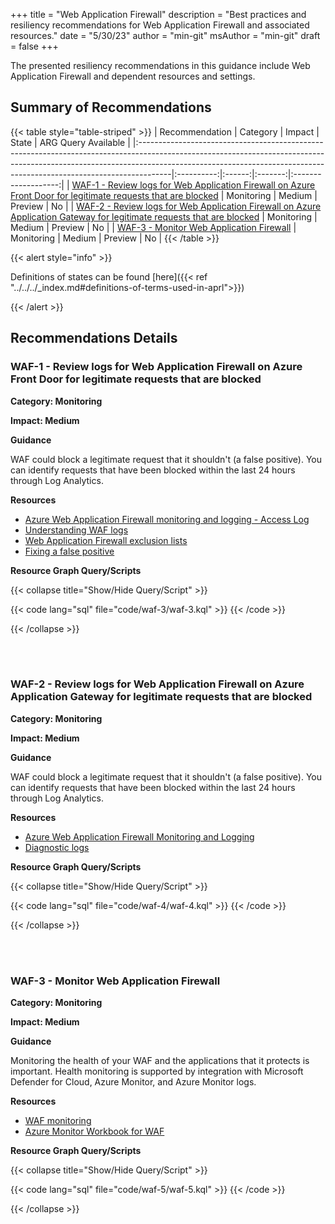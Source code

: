 +++
title = "Web Application Firewall"
description = "Best practices and resiliency recommendations for Web Application Firewall and associated resources."
date = "5/30/23"
author = "min-git"
msAuthor = "min-git"
draft = false
+++

The presented resiliency recommendations in this guidance include Web Application Firewall and dependent resources and settings.

## Summary of Recommendations

{{< table style="table-striped" >}}
| Recommendation                                                                                                                                                                                                                                    |  Category  | Impact |  State  | ARG Query Available |
|:--------------------------------------------------------------------------------------------------------------------------------------------------------------------------------------------------------------------------------------------------|:----------:|:------:|:-------:|:-------------------:|
| [WAF-1 - Review logs for Web Application Firewall on Azure Front Door for legitimate requests that are blocked](#waf-1---review-logs-for-web-application-firewall-on-azure-front-door-for-legitimate-requests-that-are-blocked)                   | Monitoring | Medium | Preview |         No          |
| [WAF-2 - Review logs for Web Application Firewall on Azure Application Gateway for legitimate requests that are blocked](#waf-2---review-logs-for-web-application-firewall-on-azure-application-gateway-for-legitimate-requests-that-are-blocked) | Monitoring | Medium | Preview |         No          |
| [WAF-3 - Monitor Web Application Firewall](#waf-3---monitor-web-application-firewall)                                                                                                                                                             | Monitoring | Medium | Preview |         No          |
{{< /table >}}

{{< alert style="info" >}}

Definitions of states can be found [here]({{< ref "../../../_index.md#definitions-of-terms-used-in-aprl">}})

{{< /alert >}}

## Recommendations Details

### WAF-1 - Review logs for Web Application Firewall on Azure Front Door for legitimate requests that are blocked

**Category: Monitoring**

**Impact: Medium**

**Guidance**

WAF could block a legitimate request that it shouldn't (a false positive). You can identify requests that have been blocked within the last 24 hours through Log Analytics.

**Resources**

- [Azure Web Application Firewall monitoring and logging - Access Log](https://learn.microsoft.com/azure/web-application-firewall/afds/waf-front-door-monitor?pivots=front-door-standard-premium#access-logs)
- [Understanding WAF logs](https://learn.microsoft.com/azure/web-application-firewall/afds/waf-front-door-tuning?pivots=front-door-standard-premium#understanding-waf-logs)
- [Web Application Firewall exclusion lists](https://learn.microsoft.com/azure/web-application-firewall/ag/application-gateway-waf-configuration?tabs=portal)
- [Fixing a false positive](https://learn.microsoft.com/azure/web-application-firewall/ag/web-application-firewall-troubleshoot#fixing-false-positives)

**Resource Graph Query/Scripts**

{{< collapse title="Show/Hide Query/Script" >}}

{{< code lang="sql" file="code/waf-3/waf-3.kql" >}} {{< /code >}}

{{< /collapse >}}

<br><br>

### WAF-2 - Review logs for Web Application Firewall on Azure Application Gateway for legitimate requests that are blocked

**Category: Monitoring**

**Impact: Medium**

**Guidance**

WAF could block a legitimate request that it shouldn't (a false positive). You can identify requests that have been blocked within the last 24 hours through Log Analytics.

**Resources**

- [Azure Web Application Firewall Monitoring and Logging](https://learn.microsoft.com/azure/web-application-firewall/ag/application-gateway-waf-metrics#logs-and-diagnostics)
- [Diagnostic logs](https://learn.microsoft.com/azure/web-application-firewall/ag/web-application-firewall-logs#diagnostic-logs)

**Resource Graph Query/Scripts**

{{< collapse title="Show/Hide Query/Script" >}}

{{< code lang="sql" file="code/waf-4/waf-4.kql" >}} {{< /code >}}

{{< /collapse >}}

<br><br>

### WAF-3 - Monitor Web Application Firewall

**Category: Monitoring**

**Impact: Medium**

**Guidance**

Monitoring the health of your WAF and the applications that it protects is important. Health monitoring is supported by integration with Microsoft Defender for Cloud, Azure Monitor, and Azure Monitor logs.

**Resources**

- [WAF monitoring](https://learn.microsoft.com/azure/web-application-firewall/ag/ag-overview#waf-monitoring)
- [Azure Monitor Workbook for WAF](https://github.com/Azure/Azure-Network-Security/tree/master/Azure%20WAF/Workbook%20-%20WAF%20Monitor%20Workbook)

**Resource Graph Query/Scripts**

{{< collapse title="Show/Hide Query/Script" >}}

{{< code lang="sql" file="code/waf-5/waf-5.kql" >}} {{< /code >}}

{{< /collapse >}}

<br><br>
